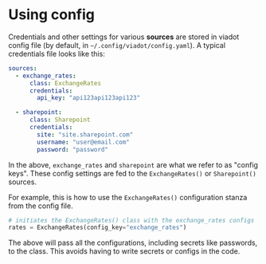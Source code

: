 # Using config

Credentials and other settings for various **sources** are stored in viadot config file (by default, in `~/.config/viadot/config.yaml`). A typical credentials file looks like this:

```yaml
sources:
  - exchange_rates:
      class: ExchangeRates
      credentials:
        api_key: "api123api123api123"

  - sharepoint:
      class: Sharepoint
      credentials:
        site: "site.sharepoint.com"
        username: "user@email.com"
        password: "password"
```

In the above, `exchange_rates` and `sharepoint` are what we refer to as "config keys". These config settings are fed to the `ExchangeRates()` or `Sharepoint()` sources.

For example, this is how to use the `ExchangeRates()` configuration stanza from the config file.

```python
# initiates the ExchangeRates() class with the exchange_rates configs
rates = ExchangeRates(config_key="exchange_rates")
```

The above will pass all the configurations, including secrets like passwords, to the class. This avoids having to write secrets or configs in the code.
